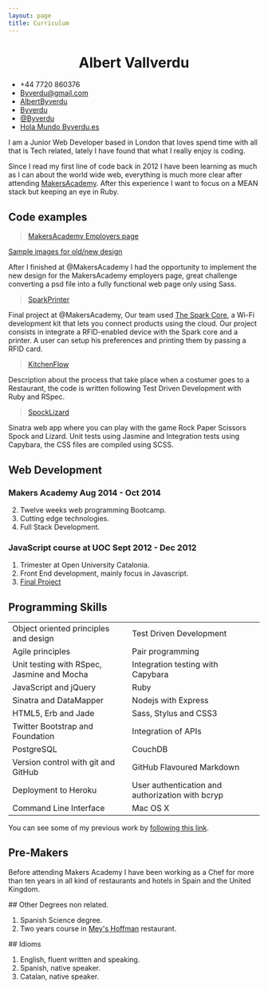 ```yaml
---
layout: page
title: Curriculum
---
```


<style>
	h1{ text-align: center; }
	h1:first-child{ display: none }
</style>

# Albert Vallverdu

<div class="contact">
  <ul>
		<li><a><i class="fa fa-phone"></i>  +44 7720 860376</a></li>
		<li><a href="mailto:byverdu@gmail.com?subject=Say%20Hello%20to%20Albert"><i class="fa fa-send"></i>  Byverdu@gmail.com</a></li>
		<li><a href="https://www.linkedin.com/in/albertbyverdu"><i class="fa fa-linkedin"></i> AlbertByverdu</a></li>
		<li><a href="https://github.com/byverdu"><i class="fa fa-github"></i>  Byverdu</a></li>
		<li><a href="https://twitter.com/byverdu"><i class="fa fa-twitter"></i>  @Byverdu</a></li>
		<li><a href="http://byverdu.es"><i class="fa fa-globe"></i>  Hola Mundo Byverdu.es</a></li>
	</ul>
</div>

I am a Junior Web Developer based in London that loves spend time with all that is Tech related, lately I have found that what I really enjoy is coding.

Since I read my first line of code back in 2012 I have been learning as much as I can about the world wide web, everything is much more clear after attending [MakersAcademy](http://www.makersacademy.com). After this experience I want to focus on a MEAN stack but keeping an eye in Ruby.

## Code examples 

> [MakersAcademy Employers page](http://www.makersacademy.com/employers)

[Sample images for old/new design](/demos/cv_images)

After I finished at @MakersAcademy I had the opportunity to implement the new design for the MakersAcademy employers page, great challenge converting a psd file into a fully functional web page only using Sass.


> [SparkPrinter](http://spark-print-staging.herokuapp.com/)

Final project at @MakersAcademy, Our team used [The Spark Core](https://www.spark.io/), a Wi-Fi development kit that lets you connect products using the cloud. Our project consists in integrate a RFID-enabled device with the Spark core and a printer. A user can setup his preferences and printing them by passing a RFID card.

> [KitchenFlow](https://github.com/byverdu/kitchen_flow)

Description about the process that take place when a costumer goes to a Restaurant, the code is written following Test Driven Development with Ruby and RSpec.

> [SpockLizard](http://spock-lizard.herokuapp.com/)

Sinatra web app where you can play with the game Rock Paper Scissors Spock and Lizard. Unit tests using Jasmine and Integration tests using Capybara, the CSS files are compiled using SCSS. 


## Web Development

### Makers Academy Aug 2014 - Oct 2014

2. Twelve weeks web programming Bootcamp.
2. Cutting edge technologies.
2. Full Stack Development. 

### JavaScript course at UOC Sept 2012 - Dec 2012

1. Trimester at Open University Catalonia.
2. Front End development, mainly focus in Javascript.
3. [Final Project](http://mycoffice.es/web-project/)

## Programming Skills

<table>
	<tr>
		<td>Object­ oriented principles and design</td>
		<td>Test­ Driven Development</td>
	</tr>
	<tr>
		<td>Agile principles</td>
		<td>Pair programming</td>
	</tr>
	<tr>
		<td>Unit testing with RSpec, Jasmine and Mocha</td>
		<td>Integration testing with Capybara</td>
	</tr>
	<tr>
		<td>JavaScript and jQuery</td>
		<td>Ruby</td>
	</tr>
	<tr>
		<td>Sinatra and DataMapper</td>
		<td>Nodejs with Express</td>
	</tr>
	<tr>
		<td>HTML5, Erb and Jade</td>
		<td>Sass, Stylus and CSS3</td>
	</tr>
	<tr>
		<td>Twitter Bootstrap and Foundation</td>
		<td>Integration of APIs</td>
	</tr>
	<tr>
		<td>PostgreSQL</td>
		<td>CouchDB</td>
	</tr>
	<tr>
		<td>Version control with git and GitHub</td>
		<td>GitHub Flavoured Markdown</td>
	</tr>
	<tr>
		<td>Deployment to Heroku</td>
		<td>User authentication and authorization with bcryp</td>
	</tr>
	<tr>
		<td>Command Line Interface</td>
		<td>Mac OS X</td>
	</tr>
</table>

You can see some of my previous work by [following this link](http://byverdu.es/portfolio).

## Pre-Makers

Before attending Makers Academy I have been working as a Chef for more than ten years in all kind of restaurants and hotels in Spain and the United Kingdom. 

## Other Degrees non related.

1. Spanish Science degree.
2. Two years course in [Mey's Hoffman](http://www.hofmann-bcn.com/en/mey-hofmann.html) restaurant.



## Idioms

1. English, fluent written and speaking.
2. Spanish, native speaker.
2. Catalan, native speaker.























